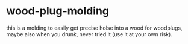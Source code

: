 wood-plug-molding
========
this is a molding to easily get precise holse into a wood for woodplugs, maybe also when you drunk, never tried it (use it at your own risk).
